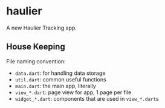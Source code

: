 # haulier

A new Haulier Tracking app.

## House Keeping

File naming convention:

- `data.dart`: for handling data storage
- `util.dart`: common useful functions
- `main.dart`: the main app, literally
- `view_*.dart`: page view for app, 1 page per file
- `widget_*.dart`: components that are used in `view_*.dart`s
